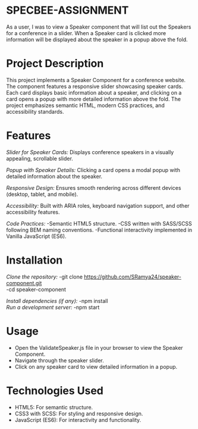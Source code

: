 # SPECBEE-ASSIGNMENT
As a user, I was to view a Speaker component that will list out the Speakers for a conference in a slider. When a Speaker card is clicked more information will be displayed about the speaker in a popup above the fold.
# Project Description
This project implements a Speaker Component for a conference website. The component features a responsive slider showcasing speaker cards. Each card displays basic information about a speaker, and clicking on a card opens a popup with more detailed information above the fold. The project emphasizes semantic HTML, modern CSS practices, and accessibility standards.

# Features
*Slider for Speaker Cards:*
Displays conference speakers in a visually appealing, scrollable slider.

*Popup with Speaker Details:*
Clicking a card opens a modal popup with detailed information about the speaker.

*Responsive Design:*
Ensures smooth rendering across different devices (desktop, tablet, and mobile).

*Accessibility:*
Built with ARIA roles, keyboard navigation support, and other accessibility features.

*Code Practices:*
  -Semantic HTML5 structure.
  -CSS written with SASS/SCSS following BEM naming conventions.
  -Functional interactivity implemented in Vanilla JavaScript (ES6).

# Installation
*Clone the repository:*
-git clone https://github.com/SRamya24/speaker-component.git  
-cd speaker-component  

*Install dependencies (if any):*
-npm install  
*Run a development server:*
-npm start  

# Usage
  - Open the ValidateSpeaker.js file in your browser to view the Speaker Component.
  - Navigate through the speaker slider.
  - Click on any speaker card to view detailed information in a popup.
 
# Technologies Used
  - HTML5: For semantic structure.
  - CSS3 with SCSS: For styling and responsive design.
  - JavaScript (ES6): For interactivity and functionality.


